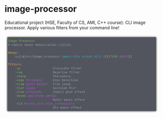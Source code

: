 # image-processor

Educational project (HSE, Faculty of CS, AMI, C++ course): CLI image processor. Apply various filters from your command line!

![screenshot](screenshot.png)
